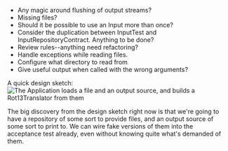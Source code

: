 * Any magic around flushing of output streams?
* Missing files?
* Should it be possible to use an Input more than once?
* Consider the duplication between InputTest and InputRepositoryContract. Anything to be done?
* Review rules--anything need refactoring?
* Handle exceptions while reading files.
* Configure what directory to read from
* Give useful output when called with the wrong arguments?

A quick design sketch:
![The Application loads a file and an output source, and builds a Rot13Translator from them](http://www.diagrammr.com/png?key=dG6ESsAeogH)

The big discovery from the design sketch right now is that we're going to have a repository of some
sort to provide files, and an output source of some sort to print to. We can wire fake versions of
them into the acceptance test already, even without knowing quite what's demanded of them.